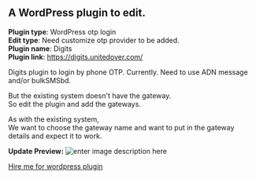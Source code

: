 ## A WordPress plugin to edit.

 
**Plugin type**: WordPress otp login \
**Edit type**: Need customize otp provider to be added. \
**Plugin name**: Digits \
**Plugin link**: https://digits.unitedover.com/

Digits plugin to login by phone OTP. Currently. Need to use ADN message and/or bulkSMSbd. 

But the existing system doesn't have the gateway. \
So edit the plugin and add the gateways.

As with the existing system, \
We want to choose the gateway name and want to put in the gateway details and expect it to work.

**Update Preview:**
 ![enter image description here](https://mehedihasanmondol.com/wp-content/uploads/2023/09/Digits-plugin-add-custom-sms-gateway-1.png)

[Hire me for wordpress plugin](https://mehedihasanmondol.com/)
